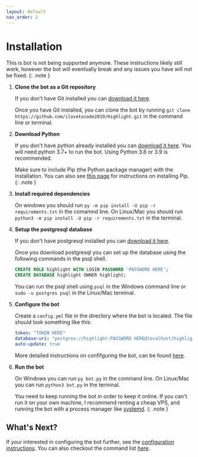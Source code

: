 ```yaml
---
layout: default
nav_order: 2
---
```


# Installation

This is bot is not being supported anymore. These instructions likely still work, however the bot will eventually break and any issues you have will not be fixed.
{: .note }

1. **Clone the bot as a Git repository**

    If you don't have Git installed you can [download it here](https://git-scm.com/downloads).

    Once you have Git installed, you can clone the bot by running `git clone https://github.com/ilovetocode2019/Highlight.git` in the command line or terminal.

2. **Download Python**

    If you don't have python already installed you can [download it here](https://www.python.org/downloads/). You will need python 3.7+ to run the bot. Using Python 3.8 or 3.9 is recommended.

    Make sure to include Pip (the Python package manager) with the installation. You can also see [this page](https://pip.pypa.io/en/latest/installing/) for instructions on installing Pip.
    {: .note }

3. **Install required dependencies**

    On windows you should run `py -m pip install -U pip -r requirements.txt` in the comamnd line. On Linux/Mac you should run `python3 -m pip install -U pip -r requirements.txt` in the terminal.

4. **Setup the postgresql database**

    If you don't have postgresql installed you can [download it here](https://www.postgresql.org/download/).

    Once you download postgresql you can set up the database using the following commands in the psql shell.

    ```sql
    CREATE ROLE highlight WITH LOGIN PASSWORD 'PASSWORD HERE';
    CREATE DATABASE highlight OWNER highlight;
    ```

    You can run the psql shell using `psql` in the Windows command line or `sudo -u postgres psql` in the Linux/Mac terminal.

5. **Configure the bot**

    Create a `config.yml` file in the directory where the bot is located. The file should look something like this:

    ```yml
    token: "TOKEN HERE"
    database-uri: "postgres://highlight:PASSWORD HERE@localhost/highlight"
    auto-update: true
    ```

    More detailed instructions on confifguring the bot, can be found [here](configuration).

6. **Run the bot**

    On Windows you can run `py bot.py` in the command line. On Linux/Mac you can run `python3 bot.py` in the terminal.

    You need to keep running the bot in order to keep it online. If you can't run it on your own machine, I recommend renting a cheap VPS, and running the bot with a process manager like [systemd](https://en.wikipedia.org/wiki/Systemd).
    {: .note }

## What's Next?

If your interested in configuring the bot further, see the [configuration instructions](configuration). You can also checkout the command list [here](commands).
